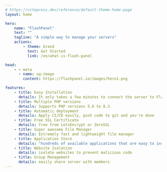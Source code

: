 ```yaml
---
# https://vitepress.dev/reference/default-theme-home-page
layout: home

hero:
    name: "FlashPanel"
    text: ""
    tagline: "A simple way to manage your servers"
    actions:
        - theme: brand
          text: Get Started
          link: /en/what-is-flash-panel

head:
    - - meta
      - name: og:image
        content: https://flashpanel.io/images/hero1.png

features:
    - title: Easy Installation
      details: It only takes a few minutes to connect the server to FlashPanel
    - title: Multiple PHP versions
      details: Supports PHP versions 5.6 to 8.3
    - title: Automatic deployment
      details: Apply CI/CD easily, push code to git and you're done
    - title: Free SSL Certificate
      details: free from LetsEncrypt or ZeroSSL
    - title: Super awesome File Manager
      details: Extremely fast and lightweight file manager
    - title: Application Store
      details: "hundreds of available applications that are easy to install"
    - title: Website Isolation
      details: isolate websites to prevent malicious code
    - title: Group Management
      details: easily share server with members
---
```

